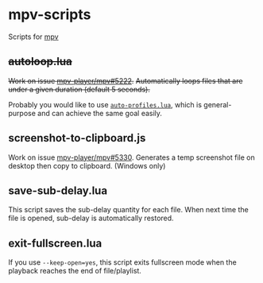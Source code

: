 # mpv-scripts
Scripts for [mpv](https://github.com/mpv-player/mpv)

## ~~autoloop.lua~~
~~Work on issue [mpv-player/mpv#5222](https://github.com/mpv-player/mpv/issues/5222).~~
~~Automatically loops files that are under a given duration (default 5 seconds).~~

Probably you would like to use [`auto-profiles.lua`](https://github.com/wiiaboo/mpv-scripts/blob/master/auto-profiles.lua), which is general-purpose and can achieve the same goal easily.

## screenshot-to-clipboard.js
Work on issue [mpv-player/mpv#5330](https://github.com/mpv-player/mpv/issues/5330).
Generates a temp screenshot file on desktop then copy to clipboard. (Windows only)

## save-sub-delay.lua
This script saves the sub-delay quantity for each file. When next time the file is opened, sub-delay is automatically restored.

## exit-fullscreen.lua
If you use `--keep-open=yes`, this script exits fullscreen mode when the playback reaches the end of file/playlist.
